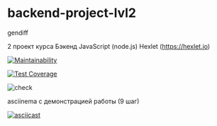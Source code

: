 # backend-project-lvl2
gendiff

2 проект курса Бэкенд JavaScript (node.js) Hexlet (https://hexlet.io)

[![Maintainability](https://api.codeclimate.com/v1/badges/8dc56bf349d655df065f/maintainability)](https://codeclimate.com/github/svezr/backend-project-lvl2/maintainability)

[![Test Coverage](https://api.codeclimate.com/v1/badges/8dc56bf349d655df065f/test_coverage)](https://codeclimate.com/github/svezr/backend-project-lvl2/test_coverage)

![check](https://github.com/svezr/backend-project-lvl2/workflows/check/badge.svg)

asciinema с демонстрацией работы (9 шаг)

[![asciicast](https://asciinema.org/a/yts4GnHd6LMCWDE2lxyzFJxCU.svg)](https://asciinema.org/a/yts4GnHd6LMCWDE2lxyzFJxCU)
